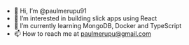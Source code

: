 - 👋 Hi, I’m @paulmerupu91
- 👀 I’m interested in building slick apps using React
- 🌱 I’m currently learning MongoDB, Docker and TypeScript
- 📫 How to reach me at paulmerupu@gmail.com

<!---
paulmerupu91/paulmerupu91 is a ✨ special ✨ repository because its `README.md` (this file) appears on your GitHub profile.
You can click the Preview link to take a look at your changes.
--->
